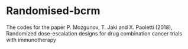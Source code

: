 # Randomised-bcrm
The codes for the paper P. Mozgunov, T. Jaki and X. Paoletti (2018), Randomized dose-escalation designs for drug combination cancer trials with immunotherapy

